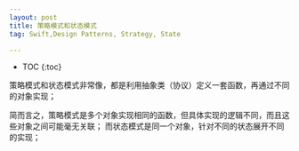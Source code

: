 ```yaml
---
layout: post
title: 策略模式和状态模式
tag: Swift,Design Patterns, Strategy, State

---
```


* TOC
{:toc}

策略模式和状态模式非常像，都是利用抽象类（协议）定义一套函数，再通过不同的对象实现；

简而言之，策略模式是多个对象实现相同的函数，但具体实现的逻辑不同，而且这些对象之间可能毫无关联；
而状态模式是同一个对象，针对不同的状态展开不同的实现；